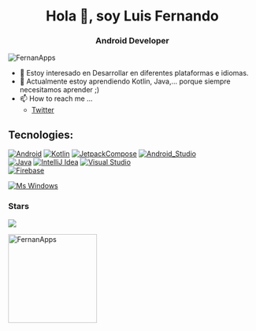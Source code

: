 <h1 align="center">Hola 👋, soy Luis Fernando</h1>
<h3 align="center">Android Developer</h3>
<p align="left"> <img src="https://komarev.com/ghpvc/?username=FernanApps&label=Profile%20views&color=0e75b6&style=flat" alt="FernanApps" /> </p>

- 👀 Estoy interesado en Desarrollar en diferentes plataformas e idiomas.
- 🌱 Actualmente estoy aprendiendo Kotlin, Java,... porque siempre necesitamos aprender ;)
- 📫 How to reach me ...
     - [Twitter](https://twitter.com/ds_luisfernando)


## Tecnologies:
[![Android](https://img.shields.io/badge/Android-3DDC84?style=for-the-badge&logo=android&logoColor=white&labelColor=3DDC84)]()
[![Kotlin](https://img.shields.io/badge/Kotlin-0095D5?style=for-the-badge&logo=kotlin&logoColor=white&labelColor=0095D5)]()
[![JetpackCompose](https://img.shields.io/badge/JetpackCompose-4285F4?style=for-the-badge&logo=jetpackcompose&logoColor=white&labelColor=4285F4)]()
[![Android_Studio](https://img.shields.io/badge/Android_Studio-3DDC84?style=for-the-badge&logo=android-studio&logoColor=white&labelColor=3DDC84)]()
</br>
[![Java](https://img.shields.io/badge/Java-007396?style=for-the-badge&logo=openjdk&logoColor=white&labelColor=007396)]()
[![IntelliJ Idea](https://img.shields.io/badge/IntelliJ_Idea-0071C5?style=for-the-badge&logo=intellijidea&logoColor=white&labelColor=1B6AC6)]()
[![Visual Studio](https://img.shields.io/badge/VisualStudio-1B6AC6?style=for-the-badge&logo=visualstudio&logoColor=white&labelColor=1B6AC6)]()
</br>
[![Firebase](https://img.shields.io/badge/Firebase-FFCA28?style=for-the-badge&logo=firebase&logoColor=white&labelColor=FFCA28)]()

[![Ms Windows](https://img.shields.io/badge/Windows-0078D6?style=for-the-badge&logo=windows&logoColor=white&labelColor=0078D6)]()
</br>

<h3 align="left">Stars</h3>
<a href="https://github.com/FernanApps/github-readme-stats">
  <img align="center" src="https://github-readme-stats-kappa-liard-38.vercel.app/api?username=anuraghazra\&show_icons=true\&theme=dark#gh-dark-mode-only" />
</a>
<br>
<p><img align="center" height="180em" src="https://github-readme-streak-stats.herokuapp.com/?user=FernanApps&theme=dark" alt="FernanApps" /></p>
